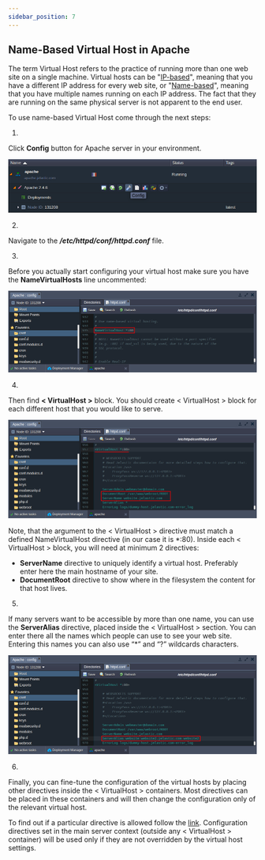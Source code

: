 ```yaml
---
sidebar_position: 7
---
```


## Name-Based Virtual Host in Apache

The term Virtual Host refers to the practice of running more than one web site on a single machine. Virtual hosts can be "<u>IP-based</u>", meaning that you have a different IP address for every web site, or "<u>Name-based</u>", meaning that you have multiple names running on each IP address. The fact that they are running on the same physical server is not apparent to the end user.

To use name-based Virtual Host come through the next steps:

1.

Click **Config** button for Apache server in your environment.

<div style={{
    display:'flex',
    justifyContent: 'center',
    margin: '0 0 1rem 0'
}}>

![Locale Dropdown](./img/Name-BasedVirtualHostinApache/1.png)

</div>

2.

Navigate to the **_/etc/httpd/conf/httpd.conf_** file.

3.

Before you actually start configuring your virtual host make sure you have the **NameVirtualHosts** line uncommented:

<div style={{
    display:'flex',
    justifyContent: 'center',
    margin: '0 0 1rem 0'
}}>

![Locale Dropdown](./img/Name-BasedVirtualHostinApache/2.png)

</div>

4.

Then find **< VirtualHost >** block. You should create < VirtualHost > block for each different host that you would like to serve.

<div style={{
    display:'flex',
    justifyContent: 'center',
    margin: '0 0 1rem 0'
}}>

![Locale Dropdown](./img/Name-BasedVirtualHostinApache/3.png)

</div>

Note, that the argument to the < VirtualHost > directive must match a defined NameVirtualHost directive (in our case it is \*:80). Inside each < VirtualHost > block, you will need at minimum 2 directives:

- **ServerName** directive to uniquely identify a virtual host. Preferably enter here the main hostname of your site.
- **DocumentRoot** directive to show where in the filesystem the content for that host lives.

5.

If many servers want to be accessible by more than one name, you can use the **ServerAlias** directive, placed inside the < VirtualHost > section. You can enter there all the names which people can use to see your web site. Entering this names you can also use “\*” and “?” wildcards characters.

<div style={{
    display:'flex',
    justifyContent: 'center',
    margin: '0 0 1rem 0'
}}>

![Locale Dropdown](./img/Name-BasedVirtualHostinApache/4.png)

</div>

6.

Finally, you can fine-tune the configuration of the virtual hosts by placing other directives inside the < VirtualHost > containers. Most directives can be placed in these containers and will then change the configuration only of the relevant virtual host.

To find out if a particular directive is allowed follow the [link](https://cloudmydc.com/). Configuration directives set in the main server context (outside any < VirtualHost > container) will be used only if they are not overridden by the virtual host settings.

